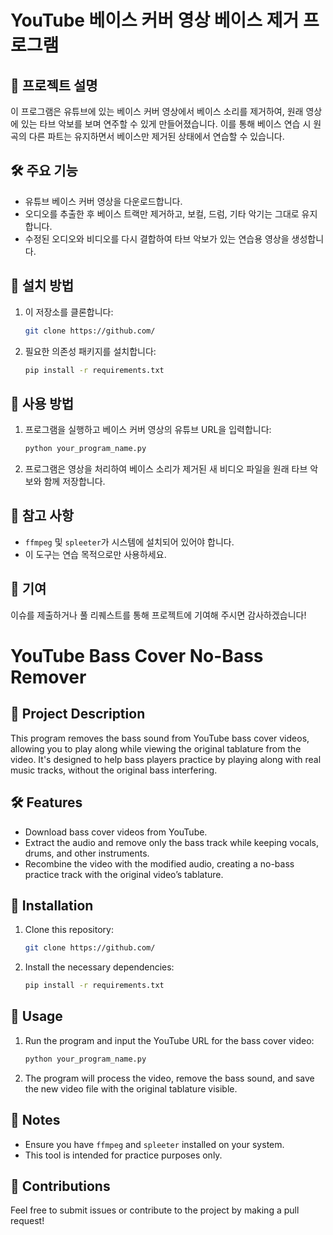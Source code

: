 # YouTube 베이스 커버 영상 베이스 제거 프로그램

## 📖 프로젝트 설명
이 프로그램은 유튜브에 있는 베이스 커버 영상에서 베이스 소리를 제거하여, 원래 영상에 있는 타브 악보를 보며 연주할 수 있게 만들어졌습니다. 이를 통해 베이스 연습 시 원곡의 다른 파트는 유지하면서 베이스만 제거된 상태에서 연습할 수 있습니다.

## 🛠 주요 기능
- 유튜브 베이스 커버 영상을 다운로드합니다.
- 오디오를 추출한 후 베이스 트랙만 제거하고, 보컬, 드럼, 기타 악기는 그대로 유지합니다.
- 수정된 오디오와 비디오를 다시 결합하여 타브 악보가 있는 연습용 영상을 생성합니다.

## 🔧 설치 방법
1. 이 저장소를 클론합니다:
   ```bash
   git clone https://github.com/
   ```

2. 필요한 의존성 패키지를 설치합니다:
   ```bash
   pip install -r requirements.txt
   ```

## 🚀 사용 방법
1. 프로그램을 실행하고 베이스 커버 영상의 유튜브 URL을 입력합니다:
   ```bash
   python your_program_name.py
   ```

2. 프로그램은 영상을 처리하여 베이스 소리가 제거된 새 비디오 파일을 원래 타브 악보와 함께 저장합니다.

## 📝 참고 사항
- `ffmpeg` 및 `spleeter`가 시스템에 설치되어 있어야 합니다.
- 이 도구는 연습 목적으로만 사용하세요.

## 🤝 기여
이슈를 제출하거나 풀 리퀘스트를 통해 프로젝트에 기여해 주시면 감사하겠습니다!


# YouTube Bass Cover No-Bass Remover

## 📖 Project Description
This program removes the bass sound from YouTube bass cover videos, allowing you to play along while viewing the original tablature from the video. It's designed to help bass players practice by playing along with real music tracks, without the original bass interfering.

## 🛠 Features
- Download bass cover videos from YouTube.
- Extract the audio and remove only the bass track while keeping vocals, drums, and other instruments.
- Recombine the video with the modified audio, creating a no-bass practice track with the original video’s tablature.

## 🔧 Installation
1. Clone this repository:
   ```bash
   git clone https://github.com/
   ```

2. Install the necessary dependencies:
   ```bash
   pip install -r requirements.txt
   ```

## 🚀 Usage
1. Run the program and input the YouTube URL for the bass cover video:
   ```bash
   python your_program_name.py
   ```

2. The program will process the video, remove the bass sound, and save the new video file with the original tablature visible.

## 📝 Notes
- Ensure you have `ffmpeg` and `spleeter` installed on your system.
- This tool is intended for practice purposes only.

## 🤝 Contributions
Feel free to submit issues or contribute to the project by making a pull request!

